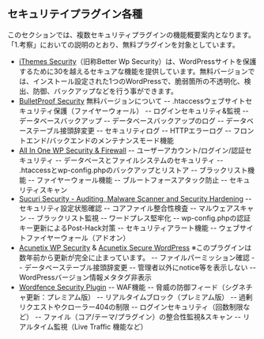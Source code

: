## セキュリテイプラグイン各種

このセクションでは、複数セキュリティプラグインの機能概要案内となります。「1.考察」においての説明のとおり、無料プラグインを対象としています。

- [iThemes Security](https://wordpress.org/plugins/better-wp-security/)（旧称Better Wp Security）は、WordPressサイトを保護するために30を越えるセキュアな機能を提供しています。無料バージョンでは、インストール設定された1つのWordPressで、脆弱箇所の不透明化、検出、防御、バックアップなどを行う事ができます。
- [BulletProof Security](https://wordpress.org/plugins/bulletproof-security/) 無料バージョンについて
-- .htaccessウェブサイトセキュリティ保護（ファイヤーウォール）
-- ログインセキュリティ&監視
-- データベースバックアップ
-- データベースバックアップのログ
-- データベーステーブル接頭辞変更
-- セキュリティログ
-- HTTPエラーログ
-- フロントエンド/バックエンドのメンテナンスモード機能
- [All In One WP Security & Firewall](https://ja.wordpress.org/plugins/all-in-one-wp-security-and-firewall/)
-- ユーザーアカウント/ログイン/認証セキュリティ
-- データベースとファイルシステムのセキュリティ
-- .htaccessとwp-config.phpのバックアップとリストア
-- ブラックリスト機能
-- ファイヤーウォール機能
-- ブルートフォースアタック防止
-- セキュリティスキャン
- [Sucuri Security - Auditing, Malware Scanner and Security Hardening](https://wordpress.org/plugins/sucuri-scanner/)
-- セキュリティ設定状態確認
-- コアファイル整合性検査
-- マルウェアスキャン
-- ブラックリスト監視
-- ワードプレス堅牢化
-- wp-config.phpの認証キー更新によるPost-Hack対策
-- セキュリティアラート機能
-- ウェブサイトファイヤーウォール（アドオン）
- [Acunetix WP Security](https://wordpress.org/plugins/wp-security-scan/) & [Acunetix Secure WordPress](https://wordpress.org/plugins/secure-wordpress/) ※このプラグインは数年前から更新が完全に止まっています。
-- ファイルパーミッション確認
-- データベーステーブル接頭辞変更
-- 管理者以外にnotice等を表示しない
-- WordPressバージョン情報メタタグ非表示
- [Wordfence Security Plugin](https://en-gb.wordpress.org/plugins/wordfence/)
-- WAF機能
-- 脅威の防御フィード（シグネチャ更新：プレミアム版）
-- リアルタイムブロック（プレミアム版）
-- 過剰リクエストやクローラー404の制限
-- ログインセキュリティ（回数制限など）
-- ファイル（コア/テーマ/プラグイン）の整合性監視&スキャン
-- リアルタイム監視（Live Traffic 機能など）
